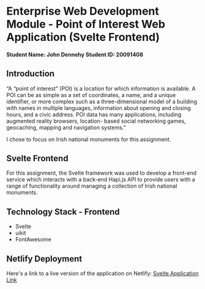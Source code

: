 # Enterprise Web Development Module - Point of Interest Web Application (Svelte Frontend)

#### Student Name: John Dennehy Student ID: 20091408

## Introduction

“A “point of interest” (POI) is a location for which information is available. A POI can be as simple as a set of coordinates, a name, and a unique identifier, or more complex such as a three-dimensional model of a building with names in multiple languages, information about opening and closing hours, and a civic
address. POI data has many applications, including augmented reality browsers, location- based social networking games, geocaching,
mapping and navigation systems.”

I chose to focus on Irish national monuments for this assignment.

## Svelte Frontend

For this assignment, the Svelte framework was used to develop a front-end service which interacts with a back-end Hapi.js API to provide users with a range of functionality around managing a collection of Irish national monuments.


## Technology Stack - Frontend

- Svelte
- uikit
- FontAwesome

## Netlify Deployment

Here's a link to a live version of the application on Netlify: [Svelte Application Link](https://pointofinterestapplication.netlify.app/#/)





